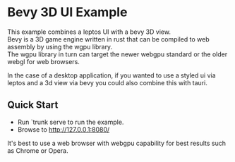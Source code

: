 # Bevy 3D UI Example

This example combines a leptos UI with a bevy 3D view.  
Bevy is a 3D game engine written in rust that can be compiled to web assembly by using the wgpu library.  
The wgpu library in turn can target the newer webgpu standard or the older webgl for web browsers.

In the case of a desktop application, if you wanted to use a styled ui via leptos and a 3d view via bevy
you could also combine this with tauri.  

## Quick Start

  * Run `trunk serve to run the example.
  * Browse to http://127.0.0.1:8080/

It's best to use a web browser with webgpu capability for best results such as Chrome or Opera.
